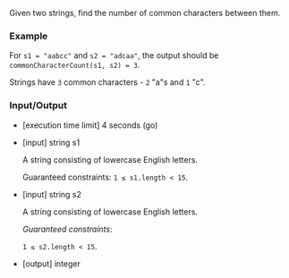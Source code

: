 Given two strings, find the number of common characters between them.

### Example

For `s1 = "aabcc"` and `s2 = "adcaa"`, the output should be
`commonCharacterCount(s1, s2) = 3`.

Strings have `3` common characters - `2` "a"s and `1` "c".

### Input/Output

- [execution time limit] 4 seconds (go)

- [input] string s1

  A string consisting of lowercase English letters.

  Guaranteed constraints:
  `1 ≤ s1.length < 15`.

- [input] string s2

  A string consisting of lowercase English letters.

  *Guaranteed constraints*:

  `1 ≤ s2.length < 15`.

- [output] integer